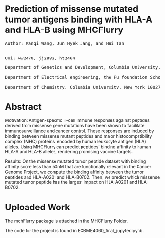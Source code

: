 # Prediction of missense mutated tumor antigens binding with HLA-A and HLA-B using MHCFlurry

<pre>
Author: Wanqi Wang, Jun Hyek Jang, and Hui Tan


Uni: ww2470, jj2883, ht2464
</pre>


<pre>
Department of Genetics and Development, Columbia University, New York 10032, USA.

Department of Electrical engineering, the Fu foundation School of Engineering and Applied Science, Columbia University, New York 10027, USA.

Department of Chemistry, Columbia University, New York 10027, USA.
</pre>

# Abstract

Motivation: Antigen-specific T-cell immune responses against peptides derived from missense gene mutations have been shown to facilitate immunosurveillance and cancer control. These responses are induced by binding between missense mutant peptides and major histocompatibility complex (MHC) proteins, encoded by human leukocyte antigen (HLA) alleles.  Using MHCFlurry can predict peptides’ binding affinity to human HLA-A and HLA-B alleles, rendering promising vaccine targets.

Results: On the missense mutated tumor peptide dataset with binding affinity score less than 50nM that are functionally relevant in the Cancer Genome Project, we compute the binding affinity between the tumor peptides and HLA-A0201 and HLA-B0702. Then, we predict which missense mutated tumor peptide has the largest impact on HLA-A0201 and HLA-B0702. 


# Uploaded Work
The mchFlurry package is attached in the MHCFlurry Folder.

The code for the project is found in ECBME4060_final_jupyter.ipynb.

